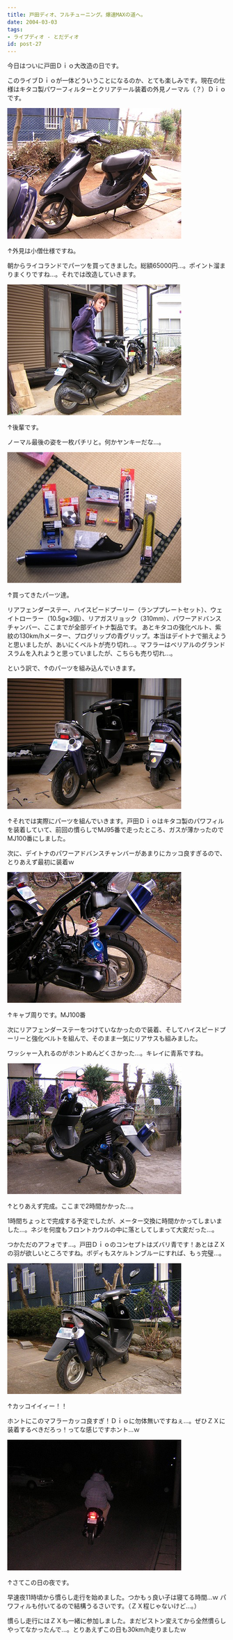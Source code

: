 ```yaml
---
title: 戸田ディオ、フルチューニング。爆速MAXの道へ。
date: 2004-03-03
tags:
- ライブディオ - とだディオ
id: post-27
---
```



<p class="sentence">今日はついに戸田Ｄｉｏ大改造の日です。</p>
<p class="sentence spacing10">このライブＤｉｏが一体どういうことになるのか、とても楽しみです。現在の仕様はキタコ製パワーフィルターとクリアテール装着の外見ノーマル（？）Ｄｉｏです。</p>
<div class="center spacing"><img class="img-fluid" src="/photo/diary/2004.03.03_zx1.jpg" alt=""></div>
<p class="sentence">↑外見は小僧仕様ですね。</p>
<p class="sentence spacing10">朝からライコランドでパーツを買ってきました。総額65000円...。ポイント溜まりまくりですね...。それでは改造していきます。</p>
<div class="center spacing"><img class="img-fluid" src="/photo/diary/2004.03.03_zx2.jpg" alt=""></div>
<p class="sentence">↑後輩です。</p>
<p class="sentence spacing10">ノーマル最後の姿を一枚パチリと。何かヤンキーだな...。</p>
<div class="center spacing"><img class="img-fluid" src="/photo/diary/2004.03.03_zx3.jpg" alt=""></div>
<p class="sentence">↑買ってきたパーツ達。</p>
<p class="sentence">リアフェンダーステー、ハイスピードプーリー（ランププレートセット）、ウェイトローラー（10.5g×3個）、リアガスリョック（310mm）、パワーアドバンスチャンバー、ここまでが全部デイトナ製品です。
あとキタコの強化ベルト、紫紋の130km/hメーター、プログリップの青グリップ。本当はデイトナで揃えようと思いましたが、あいにくベルトが売り切れ...。マフラーはベリアルのグランドスラムを入れようと思っていましたが、こちらも売り切れ...。</p>
<p class="sentence spacing10">という訳で、↑のパーツを組み込んでいきます。</p>
<div class="center spacing"><img class="img-fluid" src="/photo/diary/2004.03.03_zx4.jpg" alt=""></div>
<p class="sentence">↑それでは実際にパーツを組んでいきます。戸田Ｄｉｏはキタコ製のパワフィルを装着していて、前回の慣らしでMJ95番で走ったところ、ガスが薄かったのでMJ100番にしました。</p>
<p class="sentence spacing10">次に、デイトナのパワーアドバンスチャンバーがあまりにカッコ良すぎるので、とりあえず最初に装着ｗ</p>
<div class="center spacing"><img class="img-fluid" src="/photo/diary/2004.03.03_zx5.jpg" alt=""></div>
<p class="sentence">↑キャブ周りです。MJ100番</p>
<p class="sentence">次にリアフェンダーステーをつけていなかったので装着、そしてハイスピードプーリーと強化ベルトを組んで、そのまま一気にリアサスも組みました。</p>
<p class="sentence spacing10">ワッシャー入れるのがホントめんどくさかった...。キレイに青系ですね。</p>
<div class="center spacing"><img class="img-fluid" src="/photo/diary/2004.03.03_zx6.jpg" alt=""></div>
<p class="sentence">↑とりあえず完成。ここまで2時間かかった...。</p>
<p class="sentence">1時間ちょっとで完成する予定でしたが、メーター交換に時間かかってしまいました...。ネジを何度もフロントカウルの中に落としてしまって大変だった...。</p>
<p class="sentence spacing10">つかただのアフォです...。戸田Ｄｉｏのコンセプトはズバリ青です！あとはＺＸの羽が欲しいところですね。ボディもスケルトンブルーにすれば、もぅ完璧...。</p>
<div class="center spacing"><img class="img-fluid" src="/photo/diary/2004.03.03_zx7.jpg" alt=""></div>
<p class="sentence">↑カッコイイィー！！</p>
<p class="sentence spacing10">ホントにこのマフラーカッコ良すぎ！Ｄｉｏに勿体無いですねぇ...。ぜひＺＸに装着するべきだろっ！ってな感じですホント...ｗ</p>
<div class="center spacing"><img class="img-fluid" src="/photo/diary/2004.03.03_zx8.jpg" alt=""></div>
<p class="sentence">↑さてこの日の夜です。</p>
<p class="sentence">早速夜11時頃から慣らし走行を始めました。つかもぅ良い子は寝てる時間...ｗ パワフィルも付いてるので結構うるさいです。（ＺＸ程じゃないけど...。）</p>
<p class="sentence">慣らし走行にはＺＸも一緒に参加しました。まだピストン変えてから全然慣らしやってなかったんで...。とりあえずこの日も30km/h走りましたｗ </p>

